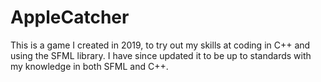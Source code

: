 # AppleCatcher

This is a game I created in 2019, to try out my skills at coding in C++ and using the SFML library.
I have since updated it to be up to standards with my knowledge in both SFML and C++.